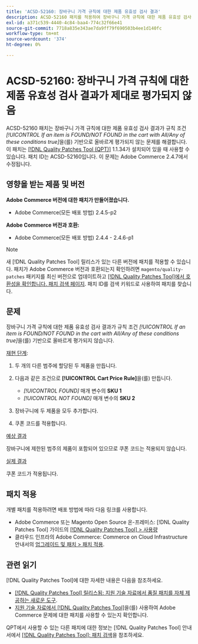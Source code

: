 ```yaml
---
title: 'ACSD-52160: 장바구니 가격 규칙에 대한 제품 유효성 검사 결과'
description: ACSD-52160 패치를 적용하여 장바구니 가격 규칙에 대한 제품 유효성 검사 결과가 규칙 조건 *[!UICONTROL If an item is FOUND/NOT FOUND in the cart with All/Any of these conditions true]*에 따라 제대로 평가되지 않는 Adobe Commerce 문제를 해결합니다.
exl-id: a371c539-4440-4c84-baa4-774c32f66e41
source-git-commit: 7718a835e343ae7da9ff79f690503b4ee1d140fc
workflow-type: tm+mt
source-wordcount: '374'
ht-degree: 0%

---
```


# ACSD-52160: 장바구니 가격 규칙에 대한 제품 유효성 검사 결과가 제대로 평가되지 않음

ACSD-52160 패치는 장바구니 가격 규칙에 대한 제품 유효성 검사 결과가 규칙 조건 *[!UICONTROL If an item is FOUND/NOT FOUND in the cart with All/Any of these conditions true]*&#x200B;을(를) 기반으로 올바르게 평가되지 않는 문제를 해결합니다. 이 패치는 [[!DNL Quality Patches Tool (QPT)]](/help/announcements/adobe-commerce-announcements/magento-quality-patches-released-new-tool-to-self-serve-quality-patches.md) 1.1.34가 설치되어 있을 때 사용할 수 있습니다. 패치 ID는 ACSD-52160입니다. 이 문제는 Adobe Commerce 2.4.7에서 수정됩니다.

## 영향을 받는 제품 및 버전

**Adobe Commerce 버전에 대한 패치가 만들어졌습니다.**

* Adobe Commerce(모든 배포 방법) 2.4.5-p2

**Adobe Commerce 버전과 호환:**

* Adobe Commerce(모든 배포 방법) 2.4.4 - 2.4.6-p1

>[!NOTE]
>
>새 [!DNL Quality Patches Tool] 릴리스가 있는 다른 버전에 패치를 적용할 수 있습니다. 패치가 Adobe Commerce 버전과 호환되는지 확인하려면 `magento/quality-patches` 패키지를 최신 버전으로 업데이트하고 [[!DNL Quality Patches Tool]에서 호환성을 확인합니다. 패치 검색 페이지](https://experienceleague.adobe.com/tools/commerce-quality-patches/index.html?lang=ko). 패치 ID를 검색 키워드로 사용하여 패치를 찾습니다.

## 문제

장바구니 가격 규칙에 대한 제품 유효성 검사 결과가 규칙 조건 *[!UICONTROL If an item is FOUND/NOT FOUND in the cart with All/Any of these conditions true]*&#x200B;을(를) 기반으로 올바르게 평가되지 않습니다.

<u>재현 단계</u>:

1. 두 개의 다른 범주에 할당된 두 제품을 만듭니다.
1. 다음과 같은 조건으로 **[!UICONTROL Cart Price Rule]**&#x200B;을(를) 만듭니다.

   * *[!UICONTROL FOUND]* 매개 변수의 **SKU 1**
   * *[!UICONTROL NOT FOUND]* 매개 변수의 **SKU 2**

1. 장바구니에 두 제품을 모두 추가합니다.
1. 쿠폰 코드를 적용합니다.

<u>예상 결과</u>

장바구니에 제한된 범주의 제품이 포함되어 있으므로 쿠폰 코드는 적용되지 않습니다.

<u>실제 결과</u>

쿠폰 코드가 적용됩니다.

## 패치 적용

개별 패치를 적용하려면 배포 방법에 따라 다음 링크를 사용합니다.

* Adobe Commerce 또는 Magento Open Source 온-프레미스: [!DNL Quality Patches Tool] 가이드의 [[!DNL Quality Patches Tool] > 사용량](<https://experienceleague.adobe.com/docs/commerce-operations/tools/quality-patches-tool/usage.html?lang=ko>)
* 클라우드 인프라의 Adobe Commerce: Commerce on Cloud Infrastructure 안내서의 [업그레이드 및 패치 > 패치 적용](https://experienceleague.adobe.com/docs/commerce-cloud-service/user-guide/develop/upgrade/apply-patches.html?lang=ko).

## 관련 읽기

[!DNL Quality Patches Tool]에 대한 자세한 내용은 다음을 참조하세요.

* [[!DNL Quality Patches Tool] 릴리스됨: 지원 기술 자료에서 품질 패치를 자체 제공하는 새로운 도구](/help/announcements/adobe-commerce-announcements/magento-quality-patches-released-new-tool-to-self-serve-quality-patches.md).
* [지원 기술 자료에서  [!DNL Quality Patches Tool]](/help/support-tools/patches-available-in-qpt-tool/check-patch-for-magento-issue-with-magento-quality-patches.md)을(를) 사용하여 Adobe Commerce 문제에 대한 패치를 사용할 수 있는지 확인합니다.

QPT에서 사용할 수 있는 다른 패치에 대한 정보는 [!DNL Quality Patches Tool] 안내서에서 [[!DNL Quality Patches Tool]: 패치 검색](<https://experienceleague.adobe.com/tools/commerce-quality-patches/index.html?lang=ko>)을 참조하세요.
